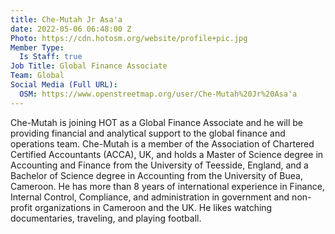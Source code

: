 ```yaml
---
title: Che-Mutah Jr Asa'a
date: 2022-05-06 06:48:00 Z
Photo: https://cdn.hotosm.org/website/profile+pic.jpg
Member Type:
  Is Staff: true
Job Title: Global Finance Associate
Team: Global
Social Media (Full URL):
  OSM: https://www.openstreetmap.org/user/Che-Mutah%20Jr%20Asa'a
---
```


Che-Mutah is joining HOT as a Global Finance Associate and he will be providing financial and analytical support to the global finance and operations team.
Che-Mutah is a member of the Association of Chartered Certified Accountants (ACCA), UK, and holds a Master of Science degree in Accounting and Finance from the University of Teesside, England, and a Bachelor of Science degree in Accounting from the University of Buea, Cameroon. He has more than 8 years of international experience in Finance, Internal Control, Compliance, and administration in government and non-profit organizations in Cameroon and the UK.
He likes watching documentaries, traveling, and playing football. 